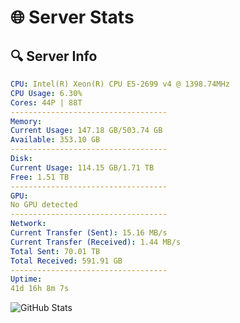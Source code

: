# 🌐 Server Stats
## 🔍 Server Info
```yaml
CPU: Intel(R) Xeon(R) CPU E5-2699 v4 @ 1398.74MHz
CPU Usage: 6.30%
Cores: 44P | 88T
-----------------------------------
Memory:
Current Usage: 147.18 GB/503.74 GB
Available: 353.10 GB
-----------------------------------
Disk:
Current Usage: 114.15 GB/1.71 TB
Free: 1.51 TB
-----------------------------------
GPU:
No GPU detected
-----------------------------------
Network:
Current Transfer (Sent): 15.16 MB/s
Current Transfer (Received): 1.44 MB/s
Total Sent: 70.01 TB
Total Received: 591.91 GB
-----------------------------------
Uptime:
41d 16h 8m 7s
```
![GitHub Stats](https://img.shields.io/badge/Updated-2025-04-18_13:30:56-blue)
